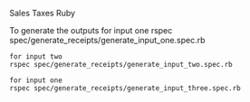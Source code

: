 Sales Taxes Ruby

To generate the outputs
    for input one
    rspec spec/generate_receipts/generate_input_one.spec.rb
        
    for input two
    rspec spec/generate_receipts/generate_input_two.spec.rb
        
    for input one
    rspec spec/generate_receipts/generate_input_three.spec.rb